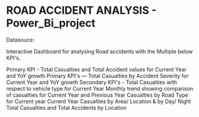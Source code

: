# ROAD ACCIDENT ANALYSIS - Power_Bi_project
Datasouce:[](https://drive.google.com/drive/folders/1YH_TwF2TS4pGOdHKef9TpgrAIJOt9gZ7?usp=sharing)
<p>
Interactive Dashboard for analysing Road accidents with the Multiple below KPI's.
  
Primary KPI - Total Casualties and Total Accident values for Current Year and YoY growth
Primary KPI's — Total Casualties by Accident Severity for Current Year and YoY growth
Secondary KPI's - Total Casualties with respect to vehicle type for Current Year
Monthly trend showing comparison of casualties for Current Year and Previous Year
Casualties by Road Type for Current year
Current Year Casualties by Area/ Location & by Day/ Night
Total Casualties and Total Accidents by Location
  
</p>
